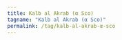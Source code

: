 ```yaml
---
title: Kalb al Akrab (α Sco)
tagname: "Kalb al Akrab (α Sco)"
permalink: /tag/kalb-al-akrab-α-sco
---
```


